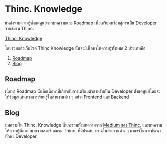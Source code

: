 # Thinc. Knowledge

แหล่งรวมความรู้ตั้งแต่ศูนย์จากบทความและ Roadmap เพื่อเตรียมพร้อมสู่การเป็น Developer จากชมรม Thinc.

[Thinc. Knowledge](https://knowledge.thinc.in.th)

โดยรวมแล้วเว็บไซต์ Thinc Knowledge นั้นจะมีเนื้อหาให้ความรู้ทั้งหมด 2 ประเภทคือ

1. [Roadmap](#roadmap)
2. [Blog](#blog)

## Roadmap

เนื้อหา Roadmap นั้นคือเนื้อหาที่เกี่ยวกับการเตรียมตัวสำหรับเป็น Developer ตั้งแต่ศูนย์โดยจะให้ข้อมูลเเส่นทางการเรียนรู้ในสายงานต่าง ๆ อย่าง Frontend และ Backend

## Blog

บทความใน Thinc. Knowledge นั้นจะรวมทั้งบทความจาก [Medium ของ Thinc.](https://medium.com/thinc-org) และบทความให้ความรู้อีกมากมายจากสมาชิกชมรม Thinc. ที่มีประสบการณ์ในสายงานต่าง ๆ มาแชร์ในการพัฒนาทักษะ Developer
